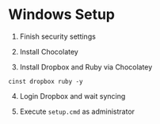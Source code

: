 Windows Setup
=============

1. Finish security settings

2. Install Chocolatey

3. Install Dropbox and Ruby via Chocolatey
```
cinst dropbox ruby -y
```

4. Login Dropbox and wait syncing

5. Execute `setup.cmd` as administrator
